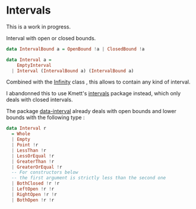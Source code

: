 # Intervals

This is a work in progress.

Interval with open or closed bounds.

```haskell
data IntervalBound a = OpenBound !a | ClosedBound !a

data Interval a =
    EmptyInterval
  | Interval (IntervalBound a) (IntervalBound a)
```

Combined with the [Infinity](https://github.com/AliceRixte/infinity-class) class , this allows to contain any kind of interval.


I abandonned this to use Kmett's [intervals](https://hackage.haskell.org/package/intervals) package instead, which only deals with closed intervals.

The package [data-interval](https://hackage.haskell.org/package/data-interval) already deals with open bounds and lower bounds with the following type  :

```haskell
data Interval r
  = Whole
  | Empty
  | Point !r
  | LessThan !r
  | LessOrEqual !r
  | GreaterThan !r
  | GreaterOrEqual !r
  -- For constructors below
  -- the first argument is strictly less than the second one
  | BothClosed !r !r
  | LeftOpen !r !r
  | RightOpen !r !r
  | BothOpen !r !r
```
